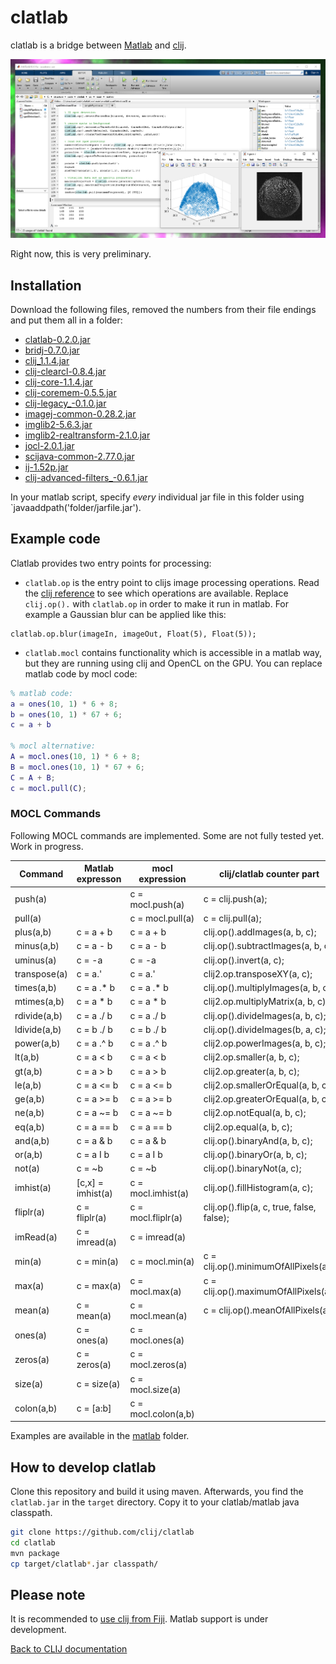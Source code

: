 # clatlab
 
clatlab is a bridge between [Matlab](https://de.mathworks.com/products/matlab.html) and [clij](https://clij.github.io/).

![Image](images/clablab-screenshot.png)

Right now, this is very preliminary.

## Installation
Download the following files, removed the numbers from their file endings and put them all in a folder:
* [clatlab-0.2.0.jar](https://github.com/clij/clatlab/releases/download/0.2.0/clatlab-0.2.0.jar)
* [bridj-0.7.0.jar](https://sites.imagej.net/clij/jars/bridj-0.7.0.jar-20181201213334)
* [clij_1.1.4.jar](https://github.com/clij/clij/releases/download/1.1.4/clij_-1.1.4.jar)
* [clij-clearcl-0.8.4.jar](https://github.com/clij/clij/releases/download/1.1.3/clij-clearcl-0.8.4.jar)
* [clij-core-1.1.4.jar](https://github.com/clij/clij/releases/download/1.1.4/clij-core-1.1.4.jar)
* [clij-coremem-0.5.5.jar](https://github.com/clij/clij/releases/download/1.1.3/clij-coremem-0.5.5.jar)
* [clij-legacy_-0.1.0.jar](https://github.com/clij/clij-legacy/releases/download/0.1.0/clij-legacy_-0.1.0.jar)
* [imagej-common-0.28.2.jar](https://sites.imagej.net/Java-8/jars/imagej-common-0.28.2.jar-20190516211613)
* [imglib2-5.6.3.jar](https://sites.imagej.net/Java-8/jars/imglib2-5.6.3.jar-20181204141527)
* [imglib2-realtransform-2.1.0.jar](https://sites.imagej.net/Java-8/jars/imglib2-realtransform-2.1.0.jar-20181204141527)
* [jocl-2.0.1.jar](https://sites.imagej.net/clij/jars/jocl-2.0.1.jar-20181201212910)
* [scijava-common-2.77.0.jar](https://sites.imagej.net/Java-8/jars/scijava-common-2.76.1.jar-20181204141527)
* [ij-1.52p.jar](https://sites.imagej.net/Java-8/jars/ij-1.52p.jar-20190701230425)
* [clij-advanced-filters_-0.6.1.jar](https://github.com/clij/clij-advanced-filters/releases/download/0.6.1/clij-advanced-filters_-0.6.1.jar)

In your matlab script, specify _every_ individual jar file in this folder using `javaaddpath('folder/jarfile.jar').

## Example code 
Clatlab provides two entry points for processing:
* `clatlab.op` is the entry point to clijs image processing operations. Read the [clij reference](https://clij.github.io/clij-docs/referenceJython) to see which operations are available. Replace `clij.op().` with `clatlab.op` in order to make it run in matlab. For example a Gaussian blur can be applied like this:
```
clatlab.op.blur(imageIn, imageOut, Float(5), Float(5));
```
* `clatlab.mocl` contains functionality which is accessible in a matlab way, but they are running using clij and OpenCL on the GPU. You can replace matlab code by mocl code:
```matlab
% matlab code:
a = ones(10, 1) * 6 + 8;
b = ones(10, 1) * 67 + 6;
c = a + b

% mocl alternative:
A = mocl.ones(10, 1) * 6 + 8;
B = mocl.ones(10, 1) * 67 + 6;
C = A + B;
c = mocl.pull(C);
```

### MOCL Commands
Following MOCL commands are implemented. Some are not fully tested yet. Work in progress.

| Command         | Matlab expresson     | mocl expression      | clij/clatlab counter part                       |
| --------------- | -------------------- | -------------------- | ----------------------------------------------- |
| push(a)         |                      | c = mocl.push(a)     | c = clij.push(a);                               |
| pull(a)         |                      | c = mocl.pull(a)     | c = clij.pull(a);                               |
| plus(a,b)       | c = a + b            | c = a + b            | clij.op().addImages(a, b, c);                   |
| minus(a,b)      | c = a - b            | c = a - b            | clij.op().subtractImages(a, b, c);              |
| uminus(a)       | c = -a               | c = -a               | clij.op().invert(a, c);                         |
| transpose(a)    | c = a.'              | c = a.'              | clij2.op.transposeXY(a, c);                     |
| times(a,b)      | c = a .* b           | c = a .* b           | clij.op().multiplyImages(a, b, c);              |
| mtimes(a,b)     | c = a * b            | c = a * b            | clij2.op.multiplyMatrix(a, b, c);               |
| rdivide(a,b)    | c = a ./ b           | c = a ./ b           | clij.op().divideImages(a, b, c);                |
| ldivide(a,b)    | c = b ./ b           | c = b ./ b           | clij.op().divideImages(b, a, c);                |
| power(a,b)      | c = a .^ b           | c = a .^ b           | clij2.op.powerImages(a, b, c);                  |
| lt(a,b)         | c = a < b            | c = a < b            | clij2.op.smaller(a, b, c);                      |
| gt(a,b)         | c = a > b            | c = a > b            | clij2.op.greater(a, b, c);                      |
| le(a,b)         | c = a <= b           | c = a <= b           | clij2.op.smallerOrEqual(a, b, c);               |
| ge(a,b)         | c = a >= b           | c = a >= b           | clij2.op.greaterOrEqual(a, b, c);               |
| ne(a,b)         | c = a ~= b           | c = a ~= b           | clij2.op.notEqual(a, b, c);                     |
| eq(a,b)         | c = a == b           | c = a == b           | clij2.op.equal(a, b, c);                        |
| and(a,b)        | c = a & b            | c = a & b            | clij.op().binaryAnd(a, b, c);                   |
| or(a,b)         | c = a &#x49; b            | c = a &#x49; b            | clij.op().binaryOr(a, b, c);                    |
| not(a)          | c = ~b               | c = ~b               | clij.op().binaryNot(a, c);                      |
| imhist(a)       | [c,x] = imhist(a)    | c = mocl.imhist(a)   | clij.op().fillHistogram(a, c);                  |
| fliplr(a)       | c = fliplr(a)        | c = mocl.fliplr(a)   | clij.op().flip(a, c, true, false, false);       |
| imRead(a)       | c = imread(a)        | c = imread(a)        |                                                 |
| min(a)          | c = min(a)           | c = mocl.min(a)      | c = clij.op().minimumOfAllPixels(a);            |
| max(a)          | c = max(a)           | c = mocl.max(a)      | c = clij.op().maximumOfAllPixels(a);            |
| mean(a)         | c = mean(a)          | c = mocl.mean(a)     | c = clij.op().meanOfAllPixels(a);               |
| ones(a)         | c = ones(a)          | c = mocl.ones(a)     |                                                 |
| zeros(a)        | c = zeros(a)         | c = mocl.zeros(a)    |                                                 |
| size(a)         | c = size(a)          | c = mocl.size(a)     |                                                 |
| colon(a,b)      | c = [a:b]            | c = mocl.colon(a,b)  |                                                 |

Examples are available in the [matlab](https://github.com/clij/clatlab/blob/master/src/main/matlab/) folder. 

## How to develop clatlab
Clone this repository and build it using maven. Afterwards, you find the `clatlab.jar` in the `target` directory. 
Copy it to your clatlab/matlab java classpath.

```bash
git clone https://github.com/clij/clatlab
cd clatlab
mvn package
cp target/clatlab*.jar classpath/
```


## Please note
It is recommended to [use clij from Fiji](https://clij.github.io/clij-docs/installationInFiji). 
Matlab support is under development.

[Back to CLIJ documentation](https://clij.github.io/)
